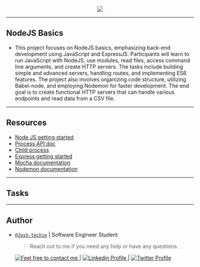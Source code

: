 <p align="center">
<img src ="https://www.notion.so/image/https%3A%2F%2Fprod-files-secure.s3.us-west-2.amazonaws.com%2F029a1497-45bd-4b48-af71-c2ab8a918091%2F7ecfdb21-d985-4ba4-8d36-367a6409584e%2F82692897e15d9f03256f.jpg?table=block&spaceId=029a1497-45bd-4b48-af71-c2ab8a918091&id=63581603-821f-41e4-bdce-f4bb66b24360&width=2000&userId=9d08c749-75eb-439d-ad10-2a83e114a53b&cache=v2">
</p>

---

<h2> NodeJS Basics </h2>

- This project focuses on NodeJS basics, emphasizing back-end development using JavaScript and ExpressJS. Participants will learn to run JavaScript with NodeJS, use modules, read files, access command line arguments, and create HTTP servers. The tasks include building simple and advanced servers, handling routes, and implementing ES6 features. The project also involves organizing code structure, utilizing Babel-node, and employing Nodemon for faster development. The end goal is to create functional HTTP servers that can handle various endpoints and read data from a CSV file.

---

<h2> Resources </h2>

- [Node JS getting started](https://nodejs.org/en/learn/getting-started/introduction-to-nodejs)
- [Process API doc](https://node.readthedocs.io/en/latest/api/process/)
- [Child process](https://nodejs.org/api/child_process.html)
- [Express getting started](https://expressjs.com/en/starter/installing.html)
- [Mocha documentation](https://mochajs.org/)
- [Nodemon documentation](https://github.com/remy/nodemon#nodemon)

---

<h2> Tasks </h2>

---

<h2>  Author </h2>

- [`@Josh-techie`]() | Software Engineer Student

  > Reach out to me if you need any help or have any questions.

  <a href="mailto:youssef.abouyahia@e-polytechnique.ma">
  	<img alt="Feel free to contact me" src="https://img.shields.io/badge/-Ask_me_anything-blue?style=flat&logo=Gmail&logoColor=white&link=mailto:youssef.abouyahia@e-polytechnique.ma&color=3d85c6" />
  </a>
  <span> | </span>
    <a href="https://www.linkedin.com/in/youssef-abouyahia/">
        <img alt="Linkedin Profile" src="https://img.shields.io/badge/-Linkedin-0072b1?style=flat&logo=Linkedin&logoColor=white&link=https://www.linkedin.com/in/youssef-abouyahia/" />
    </a>
    <span> | </span>
    <a href="https://twitter.com/JoesephAb">
        <img alt="Twitter Profile" src="https://img.shields.io/badge/-Twitter-0072b1?style=flat&logo=Twitter&logoColor=white&link=https://twitter.com/JoesephAb&color=1DA1F2" />
    </a>
